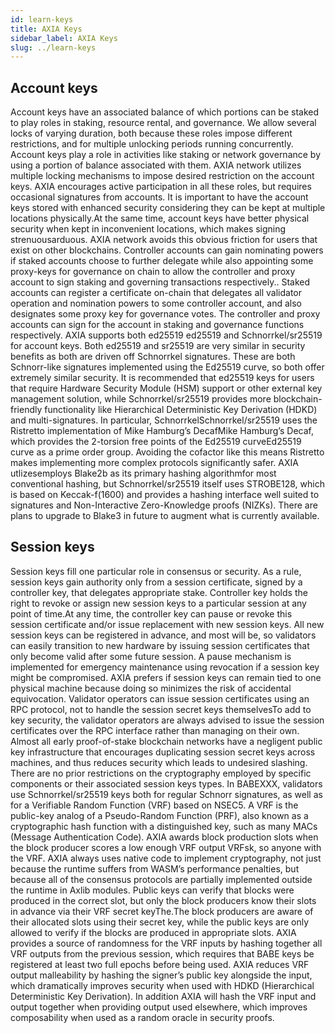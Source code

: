 ```yaml
---
id: learn-keys
title: AXIA Keys
sidebar_label: AXIA Keys
slug: ../learn-keys
---
```


## Account keys
Account keys have an associated balance of which portions can be staked to play roles in staking, resource rental, and governance. We allow several locks of varying duration, both because these roles impose different restrictions, and for multiple unlocking periods running concurrently.
Account keys play a role in activities like staking or network governance by using a portion of balance associated with them. AXIA network utilizes multiple locking mechanisms to impose desired restriction on the account keys.
AXIA encourages active participation in all these roles, but requires occasional signatures from accounts. It is important to have the account keys stored with enhanced security considering they can be kept at multiple locations physically.At the same time, account keys have better physical security when kept in inconvenient locations, which makes signing strenuousarduous. AXIA network avoids this obvious friction for users that exist on other blockchains.
Controller accounts can gain nominating powers if staked accounts choose to further delegate while also appointing some proxy-keys for governance on chain to allow the controller and proxy account to sign  staking and governing transactions respectively..
Staked accounts can register a certificate on-chain that delegates all validator operation and nomination powers to some controller account, and also designates some proxy key for governance votes. The controller and proxy accounts can sign for the account in staking and governance functions respectively.
AXIA supports both ed25519 ed25519 and Schnorrkel/sr25519 for account keys. Both ed25519 and sr25519 are very similar in security benefits as both are driven off Schnorrkel signatures. These are both Schnorr-like signatures implemented using the Ed25519 curve, so both offer extremely similar security. It is recommended that  ed25519 keys for users that require Hardware Security Module (HSM) support or other external key management solution, while Schnorrkel/sr25519 provides more blockchain-friendly functionality like Hierarchical Deterministic Key Derivation (HDKD) and multi-signatures.
In particular, SchnorrkelSchnorrkel/sr25519 uses the Ristretto implementation of Mike Hamburg’s DecafMike Hamburg’s Decaf, which provides the 2-torsion free points of the Ed25519 curveEd25519 curve as a prime order group. Avoiding the cofactor like this means Ristretto makes implementing more complex protocols significantly safer. AXIA utlizesemploys Blake2b as its primary hashing algorithmfor most conventional hashing, but Schnorrkel/sr25519 itself uses STROBE128, which is based on Keccak-f(1600) and provides a hashing interface well suited to signatures and Non-Interactive Zero-Knowledge proofs (NIZKs). There are plans to upgrade to Blake3 in future to augment what is currently available. 

## Session keys
Session keys fill one particular role in consensus or security. As a rule, session keys gain authority only from a session certificate, signed by a controller key, that delegates appropriate stake. Controller key holds the right to revoke or assign new session keys to a particular session at any point of time.At any time, the controller key can pause or revoke this session certificate and/or issue replacement with new session keys. All new session keys can be registered in advance, and most will be, so validators can easily transition to new hardware by issuing session certificates that only become valid after some future session. A pause mechanism is implemented for emergency maintenance using revocation if a session key might be compromised.
AXIA prefers if session keys can remain tied to one physical machine because doing so minimizes the risk of accidental equivocation. Validator operators can  issue session certificates using an RPC protocol, not to handle the session secret keys themselvesTo add to key security, the validator operators are always advised to issue the session certificates over the RPC interface rather than managing on their own. Almost all early proof-of-stake blockchain networks have a negligent public key infrastructure that encourages duplicating session secret keys across machines, and thus reduces security which leads to undesired slashing.
There are no prior restrictions on the cryptography employed by specific components or their associated session keys types. In BABEXXX, validators use Schnorrkel/sr25519 keys both for regular Schnorr signatures, as well as for a Verifiable Random Function (VRF) based on NSEC5.
A VRF is the public-key analog of a Pseudo-Random Function (PRF), also known as a cryptographic hash function with a distinguished key, such as many MACs (Message Authentication Code). AXIA  awards block production slots when the block producer scores a low enough VRF output VRFsk, so anyone with the VRF. AXIA always uses native code to implement cryptography, not just because the runtime suffers from WASM’s performance penalties, but because all of the consensus protocols are partially implemented outside the runtime in Axlib modules. 
Public keys can verify that blocks were produced in the correct slot, but only the block producers know their slots in advance via their VRF secret keyThe.The  block producers are aware of their allocated slots using their secret key, while the public  keys are only allowed to verify if the blocks are produced in appropriate slots. AXIA provides a source of randomness for the VRF inputs by hashing together all VRF outputs from the previous session, which requires that BABE keys be registered at least two full epochs before being used.
AXIA reduces VRF output malleability by hashing the signer’s public key alongside the input, which dramatically improves security when used with HDKD (Hierarchical Deterministic Key Derivation). In addition AXIA will hash the VRF input and output together when providing output used elsewhere, which improves composability when used as a random oracle in security proofs.
